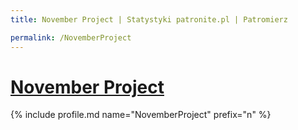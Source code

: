 ```yaml
---
title: November Project | Statystyki patronite.pl | Patromierz

permalink: /NovemberProject
---
```


# [November Project](https://patronite.pl/NovemberProject)

{% include profile.md name="NovemberProject" prefix="n" %}
